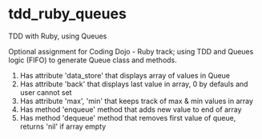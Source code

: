 # tdd_ruby_queues
TDD with Ruby, using Queues

Optional assignment for Coding Dojo - Ruby track; using TDD and Queues logic (FIFO) to generate Queue class and methods. 

1. Has attribute 'data_store' that displays array of values in Queue
2. Has attribute 'back' that displays last value in array, 0 by defauls and user cannot set
3. Has attribute 'max', 'min' that keeps track of max & min values in array 
4. Has method 'enqueue' method that adds new value to end of array
5. Has method 'dequeue' method that removes first value of queue, returns 'nil' if array empty
